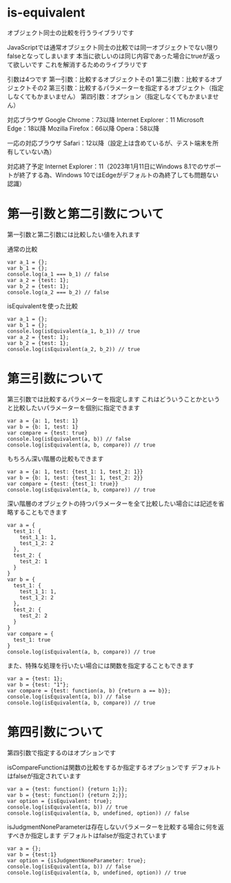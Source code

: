 # is-equivalent
オブジェクト同士の比較を行うライブラリです

JavaScriptでは通常オブジェクト同士の比較では同一オブジェクトでない限りfalseとなってしまいます
本当に欲しいのは同じ内容であった場合にtrueが返って欲しいです
これを解消するためのライブラリです

引数は4つです
第一引数：比較するオブジェクトその1
第二引数：比較するオブジェクトその2
第三引数：比較するパラメーターを指定するオブジェクト（指定しなくてもかまいません）
第四引数：オプション（指定しなくてもかまいません）

対応ブラウザ
Google Chrome：73以降
Internet Explorer：11
Microsoft Edge：18以降
Mozilla Firefox：66以降
Opera：58以降

一応の対応ブラウザ
Safari：12以降（設定上は含めているが、テスト端末を所有していない為）

対応終了予定
Internet Explorer：11（2023年1月11日にWindows 8.1でのサポートが終了する為、Windows 10ではEdgeがデフォルトの為終了しても問題ない認識）


# 第一引数と第二引数について
第一引数と第二引数には比較したい値を入れます

通常の比較
```
var a_1 = {};
var b_1 = {};
console.log(a_1 === b_1) // false
var a_2 = {test: 1};
var b_2 = {test: 1};
console.log(a_2 === b_2) // false
```

isEquivalentを使った比較
```
var a_1 = {};
var b_1 = {};
console.log(isEquivalent(a_1, b_1)) // true
var a_2 = {test: 1};
var b_2 = {test: 1};
console.log(isEquivalent(a_2, b_2)) // true
```

# 第三引数について
第三引数では比較するパラメーターを指定します
これはどういうことかというと比較したいパラメーターを個別に指定できます
```
var a = {a: 1, test: 1}
var b = {b: 1, test: 1}
var compare = {test: true}
console.log(isEquivalent(a, b)) // false
console.log(isEquivalent(a, b, compare)) // true
```

もちろん深い階層の比較もできます
```
var a = {a: 1, test: {test_1: 1, test_2: 1}}
var b = {b: 1, test: {test_1: 1, test_2: 2}}
var compare = {test: {test_1: true}}
console.log(isEquivalent(a, b, compare)) // true
```

深い階層のオブジェクトの持つパラメーターを全て比較したい場合には記述を省略することもできます
```
var a = {
  test_1: {
    test_1_1: 1,
    test_1_2: 2
  },
  test_2: {
    test_2: 1
  }
}
var b = {
  test_1: {
    test_1_1: 1,
    test_1_2: 2
  },
  test_2: {
    test_2: 2
  }
}
var compare = {
  test_1: true
}
console.log(isEquivalent(a, b, compare)) // true
```

また、特殊な処理を行いたい場合には関数を指定することもできます
```
var a = {test: 1};
var b = {test: "1"};
var compare = {test: function(a, b) {return a == b}};
console.log(isEquivalent(a, b)) // false
console.log(isEquivalent(a, b, compare)) // true
```

# 第四引数について
第四引数で指定するのはオプションです

isCompareFunctionは関数の比較をするか指定するオプションです
デフォルトはfalseが指定されています
```
var a = {test: function() {return 1;}};
var b = {test: function() {return 2;}};
var option = {isEquivalent: true};
console.log(isEquivalent(a, b)) // true
console.log(isEquivalent(a, b, undefined, option)) // false
```

isJudgmentNoneParameterは存在しないパラメーターを比較する場合に何を返すべきか指定します
デフォルトはfalseが指定されています
```
var a = {};
var b = {test:1}
var option = {isJudgmentNoneParameter: true};
console.log(isEquivalent(a, b)) // false
console.log(isEquivalent(a, b, undefined, option)) // true
```
